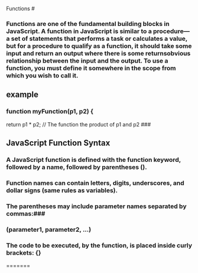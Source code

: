 
 Functions #

### Functions are one of the fundamental building blocks in JavaScript. A function in JavaScript is similar to a procedure—a set of statements that performs a task or calculates a value, but for a procedure to qualify as a function, it should take some input and return an output where there is some returnsobvious relationship between the input and the output. To use a function, you must define it somewhere in the scope from which you wish to call it. ###
## example ##
### function myFunction(p1, p2) {
  return p1 * p2;   // The function  the product of p1 and p2 ###

 ## JavaScript Function Syntax ##
### A JavaScript function is defined with the function keyword, followed by a name, followed by parentheses (). ###

### Function names can contain letters, digits, underscores, and dollar signs (same rules as variables). ###

### The parentheses may include parameter names separated by commas:###
### (parameter1, parameter2, ...) ###

### The code to be executed, by the function, is placed inside curly brackets: {} ###
=======

